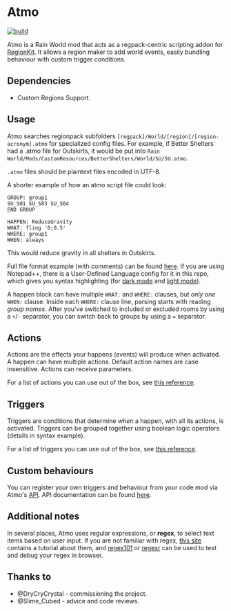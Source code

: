 # Atmo

[![build](https://github.com/thalber/Atmo/actions/workflows/build.yml/badge.svg?branch=main)](https://github.com/thalber/Atmo/actions/workflows/build.yml)

Atmo is a Rain World mod that acts as a regpack-centric scripting addon for [RegionKit](https://github.com/DryCryCrystal/Region-Kit). It allows a region maker to add world events, easily bundling behaviour with custom trigger conditions.

## Dependencies

- Custom Regions Support.

## Usage

Atmo searches regionpack subfolders `[regpack]/World/[region]/[region-acronym].atmo` for specialized config files. For example, if Better Shelters had a .atmo file for Outskirts, it would be put into `Rain World/Mods/CustomResources/BetterShelters/World/SU/SU.atmo`.

`.atmo` files should be plaintext files encoded in UTF-8.

A shorter example of how an atmo script file could look:

```
GROUP: group1
SU_S01 SU_S03 SU_S04
END GROUP

HAPPEN: ReduceGravity
WHAT: fling '0;0.5'
WHERE: group1
WHEN: always
```

This would reduce gravity in all shelters in Outskirts.

Full file format example (with comments) can be found [here](syntax.txt). If you are using Notepad++, there is a User-Defined Language config for it in this repo, which gives you syntax highlighting (for [dark mode](../extras/atmoscript.udl.xml) and [light mode](../extras/atmoscript.lightmode.udl.xml)).

A happen block can have multiple `WHAT:` and `WHERE:` clauses, but *only one* `WHEN:` clause.
Inside each `WHERE:` clause line, parsing starts with reading *group names*. After you've switched to included or excluded rooms by using a `+`/`-` separator, you can switch back to groups by using a `=` separator.

## Actions

Actions are the effects your happens (events) will produce when activated. A happen can have multiple actions. Default action names are case insensitive. Actions can receive parameters.

For a list of actions you can use out of the box, see [this reference](builtins.md).

## Triggers

Triggers are conditions that determine *when* a happen, with all its actions, is activated. Triggers can be grouped together using boolean logic operators (details in syntax example).

For a list of triggers you can use out of the box, see [this reference](builtins.md).

## Custom behaviours

You can register your own triggers and behaviour from your code mod via Atmo's [API](../src/API/V0.cs). API documentation can be found [here](API.md).

## Additional notes

In several places, Atmo uses regular expressions, or **regex**, to select text items based on user input. If you are not familiar with regex, [this site](https://www.regular-expressions.info/tutorialcnt.html) contains a tutorial about them, and [regex101](https://regex101.com/) or [regexr](https://regexr.com/) can be used to test and debug your regex in browser.

## Thanks to
- @DryCryCrystal - commissioning the project.
- @Slime_Cubed - advice and code reviews.
